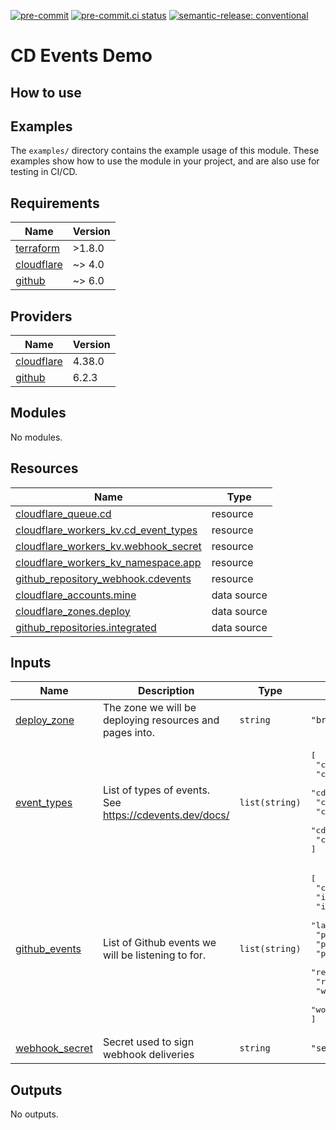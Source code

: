 [![pre-commit](https://img.shields.io/badge/pre--commit-enabled-brightgreen?logo=pre-commit&logoColor=white)](https://github.com/pre-commit/pre-commit) [![pre-commit.ci status](https://results.pre-commit.ci/badge/github/brucellino/cdevents-demo/main.svg)](https://results.pre-commit.ci/latest/github/brucellino/cdevents-demo/main) [![semantic-release: conventional](https://img.shields.io/badge/semantic--release-conventional-e10079?logo=semantic-release)](https://github.com/semantic-release/semantic-release)

# CD Events Demo

## How to use

<!-- todo -->

## Examples

The `examples/` directory contains the example usage of this module.
These examples show how to use the module in your project, and are also use for testing in CI/CD.


<!-- BEGIN_TF_DOCS -->
## Requirements

| Name | Version |
|------|---------|
| <a name="requirement_terraform"></a> [terraform](#requirement\_terraform) | >1.8.0 |
| <a name="requirement_cloudflare"></a> [cloudflare](#requirement\_cloudflare) | ~> 4.0 |
| <a name="requirement_github"></a> [github](#requirement\_github) | ~> 6.0 |

## Providers

| Name | Version |
|------|---------|
| <a name="provider_cloudflare"></a> [cloudflare](#provider\_cloudflare) | 4.38.0 |
| <a name="provider_github"></a> [github](#provider\_github) | 6.2.3 |

## Modules

No modules.

## Resources

| Name | Type |
|------|------|
| [cloudflare_queue.cd](https://registry.terraform.io/providers/cloudflare/cloudflare/latest/docs/resources/queue) | resource |
| [cloudflare_workers_kv.cd_event_types](https://registry.terraform.io/providers/cloudflare/cloudflare/latest/docs/resources/workers_kv) | resource |
| [cloudflare_workers_kv.webhook_secret](https://registry.terraform.io/providers/cloudflare/cloudflare/latest/docs/resources/workers_kv) | resource |
| [cloudflare_workers_kv_namespace.app](https://registry.terraform.io/providers/cloudflare/cloudflare/latest/docs/resources/workers_kv_namespace) | resource |
| [github_repository_webhook.cdevents](https://registry.terraform.io/providers/integrations/github/latest/docs/resources/repository_webhook) | resource |
| [cloudflare_accounts.mine](https://registry.terraform.io/providers/cloudflare/cloudflare/latest/docs/data-sources/accounts) | data source |
| [cloudflare_zones.deploy](https://registry.terraform.io/providers/cloudflare/cloudflare/latest/docs/data-sources/zones) | data source |
| [github_repositories.integrated](https://registry.terraform.io/providers/integrations/github/latest/docs/data-sources/repositories) | data source |

## Inputs

| Name | Description | Type | Default | Required |
|------|-------------|------|---------|:--------:|
| <a name="input_deploy_zone"></a> [deploy\_zone](#input\_deploy\_zone) | The zone we will be deploying resources and pages into. | `string` | `"brucellino.dev"` | no |
| <a name="input_event_types"></a> [event\_types](#input\_event\_types) | List of types of events. See https://cdevents.dev/docs/ | `list(string)` | <pre>[<br>  "cdevents-core",<br>  "cdevents-scm",<br>  "cdevents-ci",<br>  "cdevents-test",<br>  "cdevents-cd",<br>  "cdevents-ops",<br>  "cdevents-ticket"<br>]</pre> | no |
| <a name="input_github_events"></a> [github\_events](#input\_github\_events) | List of Github events we will be listening to for. | `list(string)` | <pre>[<br>  "check_run",<br>  "issue_comment",<br>  "issues",<br>  "label",<br>  "pull_request",<br>  "pull_request_review",<br>  "push",<br>  "registry_package",<br>  "release",<br>  "workflow_job",<br>  "workflow_run"<br>]</pre> | no |
| <a name="input_webhook_secret"></a> [webhook\_secret](#input\_webhook\_secret) | Secret used to sign webhook deliveries | `string` | `"secret"` | no |

## Outputs

No outputs.
<!-- END_TF_DOCS -->
